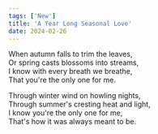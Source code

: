 ```yaml
---
tags: ['New']
title: 'A Year Long Seasonal Love'
date: 2024-02-26
---
```


When autumn falls to trim the leaves,  
Or spring casts blossoms into streams,  
I know with every breath we breathe,  
That you're the only one for me.

Through winter wind on howling nights,  
Through summer's cresting heat and light,  
I know you're the only one for me,  
That's how it was always meant to be.  

